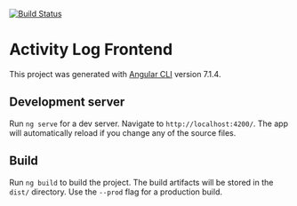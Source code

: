 [![Build Status](https://travis-ci.com/SebastianCelejewski/activity-log-frontend.svg?branch=master)](https://travis-ci.com/SebastianCelejewski/activity-log-frontend)

# Activity Log Frontend

This project was generated with [Angular CLI](https://github.com/angular/angular-cli) version 7.1.4.

## Development server

Run `ng serve` for a dev server. Navigate to `http://localhost:4200/`. The app will automatically reload if you change any of the source files.

## Build

Run `ng build` to build the project. The build artifacts will be stored in the `dist/` directory. Use the `--prod` flag for a production build.
